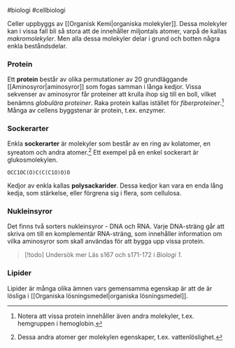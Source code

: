 #biologi #cellbiologi 

Celler uppbyggs av [[Organisk Kemi|organiska molekyler]]. Dessa molekyler kan i vissa fall bli så stora att de innehåller miljontals atomer, varpå de kallas *makromolekyler*. Men alla dessa molekyler delar i grund och botten några enkla beståndsdelar.
### Protein
Ett **protein** består av olika permutationer av 20 grundläggande [[Aminosyror|aminosyror]] som fogas samman i långa kedjor. Vissa sekvenser av aminosyror får proteiner att krulla ihop sig till en boll, vilket benämns *globulära proteiner*. Raka protein kallas istället för *fiberproteiner*.[^1] Många av cellens byggstenar är protein, t.ex. enzymer.

### Sockerarter
Enkla **sockerarter** är molekyler som består av en ring av kolatomer, en syreatom och andra atomer.[^2] Ett exempel på en enkel sockerart är glukosmolekylen.

```smiles
OCC1OC(O)C(C(C1O)O)O
```

Kedjor av enkla kallas **polysackarider**. Dessa kedjor kan vara en enda lång kedja, som stärkelse, eller förgrena sig i flera, som cellulosa.

### Nukleinsyror
Det finns två sorters nukleinsyror - DNA och RNA. Varje DNA-sträng går att skriva om till en komplementär RNA-sträng, som innehåller information om vilka aminosyror som skall användas för att bygga upp vissa protein.

> [!todo] Undersök mer
> Läs s167 och s171-172 i *Biologi 1*.

### Lipider
Lipider är många olika ämnen vars gemensamma egenskap är att de är lösliga i [[Organiska lösningsmedel|organiska lösningsmedel]].

[^1]: Notera att vissa protein innehåller även andra molekyler, t.ex. hemgruppen i hemoglobin.
[^2]: Dessa andra atomer ger molekylen egenskaper, t.ex. vattenlöslighet.